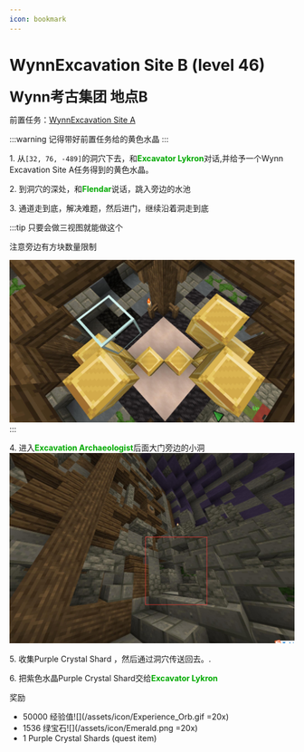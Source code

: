```yaml
---
icon: bookmark
---
```


# WynnExcavation Site B (level 46)
<span style="font-size: 25px;">**Wynn考古集团 地点B**</span>

前置任务：[WynnExcavation Site A](/quests/lvl41-50/level%2046%20-%20wynnexcavation%20site%20b.html)

:::warning
记得带好前置任务给的黄色水晶
:::

<span class="stage-index">1.</span> 从`[32, 76, -489]`的洞穴下去，和<font color=00AA00>**Excavator Lykron**</font>对话,并给予一个Wynn Excavation Site A任务得到的黄色水晶。

<span class="stage-index">2.</span> 到洞穴的深处，和<font color=00AA00>**Flendar**</font>说话，跳入旁边的水池

<span class="stage-index">3.</span> 通道走到底，解决难题，然后进门，继续沿着洞走到底

:::tip
只要会做三视图就能做这个

注意旁边有方块数量限制

![应该看得懂吧.jpg](../../.vuepress/public/assets/img/lvl46-1.jpg)
:::

<span class="stage-index">4.</span> 进入<font color=00AA00>**Excavation Archaeologist**</font>后面大门旁边的小洞
![](../../.vuepress/public/assets/img/lvl46-2.jpg)

<span class="stage-index">5.</span> 收集Purple Crystal Shard ，然后通过洞穴传送回去。.

<span class="stage-index">6.</span> 把紫色水晶Purple Crystal Shard交给<font color=00AA00>**Excavator Lykron**</font>

奖励
+ 50000 经验值![](/assets/icon/Experience_Orb.gif =20x)
+ 1536 绿宝石![](/assets/icon/Emerald.png =20x)
+ 1 Purple Crystal Shards (quest item)
